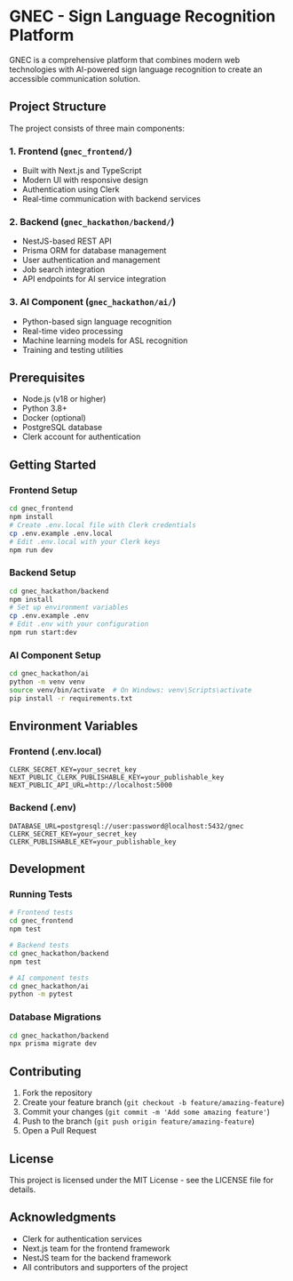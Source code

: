 # GNEC - Sign Language Recognition Platform

GNEC is a comprehensive platform that combines modern web technologies with AI-powered sign language recognition to create an accessible communication solution.

## Project Structure

The project consists of three main components:

### 1. Frontend (`gnec_frontend/`)
- Built with Next.js and TypeScript
- Modern UI with responsive design
- Authentication using Clerk
- Real-time communication with backend services

### 2. Backend (`gnec_hackathon/backend/`)
- NestJS-based REST API
- Prisma ORM for database management
- User authentication and management
- Job search integration
- API endpoints for AI service integration

### 3. AI Component (`gnec_hackathon/ai/`)
- Python-based sign language recognition
- Real-time video processing
- Machine learning models for ASL recognition
- Training and testing utilities

## Prerequisites

- Node.js (v18 or higher)
- Python 3.8+
- Docker (optional)
- PostgreSQL database
- Clerk account for authentication

## Getting Started

### Frontend Setup
```bash
cd gnec_frontend
npm install
# Create .env.local file with Clerk credentials
cp .env.example .env.local
# Edit .env.local with your Clerk keys
npm run dev
```

### Backend Setup
```bash
cd gnec_hackathon/backend
npm install
# Set up environment variables
cp .env.example .env
# Edit .env with your configuration
npm run start:dev
```

### AI Component Setup
```bash
cd gnec_hackathon/ai
python -m venv venv
source venv/bin/activate  # On Windows: venv\Scripts\activate
pip install -r requirements.txt
```

## Environment Variables

### Frontend (.env.local)
```
CLERK_SECRET_KEY=your_secret_key
NEXT_PUBLIC_CLERK_PUBLISHABLE_KEY=your_publishable_key
NEXT_PUBLIC_API_URL=http://localhost:5000
```

### Backend (.env)
```
DATABASE_URL=postgresql://user:password@localhost:5432/gnec
CLERK_SECRET_KEY=your_secret_key
CLERK_PUBLISHABLE_KEY=your_publishable_key
```

## Development

### Running Tests
```bash
# Frontend tests
cd gnec_frontend
npm test

# Backend tests
cd gnec_hackathon/backend
npm test

# AI component tests
cd gnec_hackathon/ai
python -m pytest
```

### Database Migrations
```bash
cd gnec_hackathon/backend
npx prisma migrate dev
```

## Contributing

1. Fork the repository
2. Create your feature branch (`git checkout -b feature/amazing-feature`)
3. Commit your changes (`git commit -m 'Add some amazing feature'`)
4. Push to the branch (`git push origin feature/amazing-feature`)
5. Open a Pull Request

## License

This project is licensed under the MIT License - see the LICENSE file for details.

## Acknowledgments

- Clerk for authentication services
- Next.js team for the frontend framework
- NestJS team for the backend framework
- All contributors and supporters of the project
